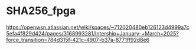 # SHA256_fpga
https://openwsn.atlassian.net/wiki/spaces/~712020480eb126123d4999a7c5efa4f829d424/pages/3168993281/Intership+January-+March+2025?force_transition=784d315f-421c-4907-b37a-8771ff92d8e6
